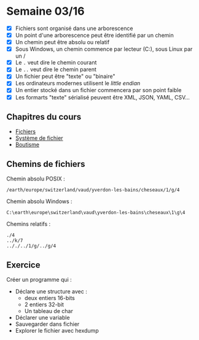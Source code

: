 # Semaine 03/16

- [x] Fichiers sont organisé dans une arborescence
- [x] Un point d'une arborescence peut être identifié par un chemin
- [x] Un chemin peut être absolu ou relatif
- [x] Sous Windows, un chemin commence par lecteur (C:), sous Linux par un /
- [x] Le `.` veut dire le chemin courant
- [x] Le `..` veut dire le chemin parent
- [x] Un fichier peut être "texte" ou "binaire"
- [x] Les ordinateurs modernes utilisent le *little endian*
- [x] Un entier stocké dans un fichier commencera par son point faible
- [x] Les formarts "texte" sérialisé peuvent être XML, JSON, YAML, CSV...

## Chapitres du cours

- [Fichiers](https://heig-tin-info.github.io/handbook/course-c/25-architecture-and-systems/files/?h=fic#fichiers)
- [Système de fichier](https://heig-tin-info.github.io/handbook/tools/arch/filesystem/?h=fichier#organisation)
- [Boutisme](https://heig-tin-info.github.io/handbook/course-c/15-fundations/datatype/?h=boutisme)

## Chemins de fichiers


Chemin absolu POSIX :

```text
/earth/europe/switzerland/vaud/yverdon-les-bains/cheseaux/1/g/4
```

Chemin absolu Windows :

```text
C:\earth\europe\switzerland\vaud\yverdon-les-bains\cheseaux\1\g\4
```

Chemins relatifs :

```text
./4
../k/7
.././../1/g/../g/4
```

## Exercice

Créer un programme qui :

- Déclare une structure avec :
  - deux entiers 16-bits
  - 2 entiers 32-bit
  - Un tableau de char
- Déclarer une variable
- Sauvegarder dans fichier
- Explorer le fichier avec hexdump
